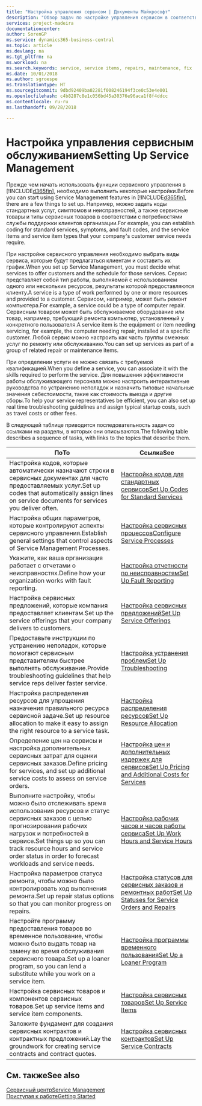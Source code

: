 ```yaml
---
title: "Настройка управления сервисом | Документы Майкрософт"
description: "Обзор задач по настройке управления сервисом в соответствии со способом, которым организации управляют своими сервисами."
services: project-madeira
documentationcenter: 
author: SorenGP
ms.service: dynamics365-business-central
ms.topic: article
ms.devlang: na
ms.tgt_pltfrm: na
ms.workload: na
ms.search.keywords: service, service items, repairs, maintenance, fix
ms.date: 10/01/2018
ms.author: sgroespe
ms.translationtype: HT
ms.sourcegitcommit: 9dbd92409ba02281f008246194f3ce0c53e4e001
ms.openlocfilehash: c4b8287c8e1c056bd45a30376e96aca1f8f4ddcc
ms.contentlocale: ru-ru
ms.lasthandoff: 09/28/2018

---
```


# <a name="setting-up-service-management"></a><span data-ttu-id="99d96-103">Настройка управления сервисным обслуживанием</span><span class="sxs-lookup"><span data-stu-id="99d96-103">Setting Up Service Management</span></span>
<span data-ttu-id="99d96-104">Прежде чем начать использовать функции сервисного управления в [!INCLUDE[d365fin](includes/d365fin_md.md)], необходимо выполнить некоторые настройки.</span><span class="sxs-lookup"><span data-stu-id="99d96-104">Before you can start using Service Management features in [!INCLUDE[d365fin](includes/d365fin_md.md)], there are a few things to set up.</span></span> <span data-ttu-id="99d96-105">Например, можно задать коды стандартных услуг, симптомов и неисправностей, а также сервисные товары и типы сервисных товаров в соответствии с потребностями службы поддержки клиентов организации.</span><span class="sxs-lookup"><span data-stu-id="99d96-105">For example, you can establish coding for standard services, symptoms, and fault codes, and the service items and service item types that your company's customer service needs require.</span></span>  

<span data-ttu-id="99d96-106">При настройке сервисного управления необходимо выбрать виды сервиса, которые будут предлагаться клиентам и составить их график.</span><span class="sxs-lookup"><span data-stu-id="99d96-106">When you set up Service Management, you must decide what services to offer customers and the schedule for those services.</span></span> <span data-ttu-id="99d96-107">Сервис представляет собой тип работы, выполняемой с использованием одного или нескольких ресурсов, результаты которой предоставляются клиенту.</span><span class="sxs-lookup"><span data-stu-id="99d96-107">A service is a type of work performed by one or more resources and provided to a customer.</span></span> <span data-ttu-id="99d96-108">Сервисом, например, может быть ремонт компьютера.</span><span class="sxs-lookup"><span data-stu-id="99d96-108">For example, a service could be a type of computer repair.</span></span> <span data-ttu-id="99d96-109">Сервисным товаром может быть обслуживаемое оборудование или товар, например, требующий ремонта компьютер, установленный у конкретного пользователя.</span><span class="sxs-lookup"><span data-stu-id="99d96-109">A service item is the equipment or item needing servicing, for example, the computer needing repair, installed at a specific customer.</span></span> <span data-ttu-id="99d96-110">Любой сервис можно настроить как часть группы смежных услуг по ремонту или обслуживанию.</span><span class="sxs-lookup"><span data-stu-id="99d96-110">You can set up services as part of a group of related repair or maintenance items.</span></span>  
  
<span data-ttu-id="99d96-111">При определении услуги ее можно связать с требуемой квалификацией.</span><span class="sxs-lookup"><span data-stu-id="99d96-111">When you define a service, you can associate it with the skills required to perform the service.</span></span> <span data-ttu-id="99d96-112">Для повышения эффективности работы обслуживающего персонала можно настроить интерактивные руководства по устранению неполадок и назначить типовые начальные значения себестоимости, такие как стоимость выезда и другие сборы.</span><span class="sxs-lookup"><span data-stu-id="99d96-112">To help your service representatives be efficient, you can also set up real time troubleshooting guidelines and assign typical startup costs, such as travel costs or other fees.</span></span>  

<span data-ttu-id="99d96-113">В следующей таблице приводится последовательность задач со ссылками на разделы, в которых они описываются.</span><span class="sxs-lookup"><span data-stu-id="99d96-113">The following table describes a sequence of tasks, with links to the topics that describe them.</span></span>  
  
| <span data-ttu-id="99d96-114">По</span><span class="sxs-lookup"><span data-stu-id="99d96-114">To</span></span> | <span data-ttu-id="99d96-115">Ссылка</span><span class="sxs-lookup"><span data-stu-id="99d96-115">See</span></span> |
| --- | --- |
| <span data-ttu-id="99d96-116">Настройка кодов, которые автоматически назначают строки в сервисных документах для часто предоставляемых услуг.</span><span class="sxs-lookup"><span data-stu-id="99d96-116">Set up codes that automatically assign lines on service documents for services you deliver often.</span></span> |[<span data-ttu-id="99d96-117">Настройка кодов для стандартных сервисов</span><span class="sxs-lookup"><span data-stu-id="99d96-117">Set Up Codes for Standard Services</span></span>](service-how-setup-service-coding.md)|
| <span data-ttu-id="99d96-118">Настройка общих параметров, которые контролируют аспекты сервисного управления.</span><span class="sxs-lookup"><span data-stu-id="99d96-118">Establish general settings that control aspects of Service Management Processes.</span></span>|[<span data-ttu-id="99d96-119">Настройка сервисных процессов</span><span class="sxs-lookup"><span data-stu-id="99d96-119">Configure Service Processes</span></span>](service-setup-service-processes.md)|
| <span data-ttu-id="99d96-120">Укажите, как ваша организация работает с отчетами о неисправностях.</span><span class="sxs-lookup"><span data-stu-id="99d96-120">Define how your organization works with fault reporting.</span></span> |[<span data-ttu-id="99d96-121">Настройка отчетности по неисправностям</span><span class="sxs-lookup"><span data-stu-id="99d96-121">Set Up Fault Reporting</span></span>](service-how-setup-fault-reporting.md) |
| <span data-ttu-id="99d96-122">Настройка сервисных предложений, которые компания предоставляет клиентам.</span><span class="sxs-lookup"><span data-stu-id="99d96-122">Set up the service offerings that your company delivers to customers.</span></span>|[<span data-ttu-id="99d96-123">Настройка сервисных предложений</span><span class="sxs-lookup"><span data-stu-id="99d96-123">Set Up Service Offerings</span></span>](service-how-setup-service-offerings.md)|
| <span data-ttu-id="99d96-124">Предоставьте инструкции по устранению неполадок, которые помогают сервисным представителям быстрее выполнять обслуживание.</span><span class="sxs-lookup"><span data-stu-id="99d96-124">Provide troubleshooting guidelines that help service reps deliver faster service.</span></span> |[<span data-ttu-id="99d96-125">Настройка устранения проблем</span><span class="sxs-lookup"><span data-stu-id="99d96-125">Set Up Troubleshooting</span></span>](service-how-setup-troubleshooting.md) |
| <span data-ttu-id="99d96-126">Настройка распределения ресурсов для упрощения назначения правильного ресурса сервисной задаче.</span><span class="sxs-lookup"><span data-stu-id="99d96-126">Set up resource allocation to make it easy to assign the right resource to a service task.</span></span> |[<span data-ttu-id="99d96-127">Настройка распределения ресурсов</span><span class="sxs-lookup"><span data-stu-id="99d96-127">Set Up Resource Allocation</span></span>](service-how-setup-resource-allocation.md) |
| <span data-ttu-id="99d96-128">Определение цен на сервисы и настройка дополнительных сервисных затрат для оценки сервисных заказов.</span><span class="sxs-lookup"><span data-stu-id="99d96-128">Define pricing for services, and set up additional service costs to assess on service orders.</span></span> |[<span data-ttu-id="99d96-129">Настройка цен и дополнительных издержек для сервисов</span><span class="sxs-lookup"><span data-stu-id="99d96-129">Set Up Pricing and Additional Costs for Services</span></span>](service-how-setup-service-costs-pricing.md)|
| <span data-ttu-id="99d96-130">Выполните настройку, чтобы можно было отслеживать время использования ресурсов и статус сервисных заказов с целью прогнозирования рабочих нагрузок и потребностей в сервисе.</span><span class="sxs-lookup"><span data-stu-id="99d96-130">Set things up so you can track resource hours and service order status in order to forecast workloads and service needs.</span></span>|[<span data-ttu-id="99d96-131">Настройка рабочих часов и часов работы сервиса</span><span class="sxs-lookup"><span data-stu-id="99d96-131">Set Up Work Hours and Service Hours</span></span>](service-how-setup-work-service-hours.md)|
| <span data-ttu-id="99d96-132">Настройка параметров статуса ремонта, чтобы можно было контролировать ход выполнения ремонта.</span><span class="sxs-lookup"><span data-stu-id="99d96-132">Set up repair status options so that you can monitor progress on repairs.</span></span> | [<span data-ttu-id="99d96-133">Настройка статусов для сервисных заказов и ремонтных работ</span><span class="sxs-lookup"><span data-stu-id="99d96-133">Set Up Statuses for Service Orders and Repairs</span></span>](service-order-repair-status.md)|
| <span data-ttu-id="99d96-134">Настройте программу предоставления товаров во временное пользование, чтобы можно было выдать товар на замену во время обслуживания сервисного товара.</span><span class="sxs-lookup"><span data-stu-id="99d96-134">Set up a loaner program, so you can lend a substitute while you work on a service item.</span></span> |[<span data-ttu-id="99d96-135">Настройка программы временного пользования</span><span class="sxs-lookup"><span data-stu-id="99d96-135">Set Up a Loaner Program</span></span>](service-how-setup-loaner-program.md) |
| <span data-ttu-id="99d96-136">Настройка сервисных товаров и компонентов сервисных товаров.</span><span class="sxs-lookup"><span data-stu-id="99d96-136">Set up service items and service item components.</span></span> |[<span data-ttu-id="99d96-137">Настройка сервисных товаров</span><span class="sxs-lookup"><span data-stu-id="99d96-137">Set Up Service Items</span></span>](service-how-setup-service-items.md) |
| <span data-ttu-id="99d96-138">Заложите фундамент для создания сервисных контрактов и контрактных предложений.</span><span class="sxs-lookup"><span data-stu-id="99d96-138">Lay the groundwork for creating service contracts and contract quotes.</span></span> |[<span data-ttu-id="99d96-139">Настройка сервисных контрактов</span><span class="sxs-lookup"><span data-stu-id="99d96-139">Set Up Service Contracts</span></span>](service-how-setup-service-contracts.md) |

## <a name="see-also"></a><span data-ttu-id="99d96-140">См. также</span><span class="sxs-lookup"><span data-stu-id="99d96-140">See also</span></span>
[<span data-ttu-id="99d96-141">Сервисный центр</span><span class="sxs-lookup"><span data-stu-id="99d96-141">Service Management</span></span>](service-service.md)  
[<span data-ttu-id="99d96-142">Приступая к работе</span><span class="sxs-lookup"><span data-stu-id="99d96-142">Getting Started</span></span>](product-get-started.md)  


